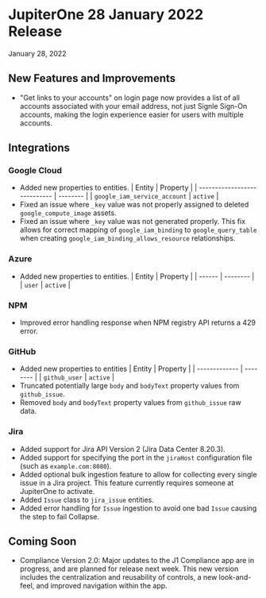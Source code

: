 
# JupiterOne 28 January 2022 Release

January 28, 2022

## New Features and Improvements

-  "Get links to your accounts" on login page now provides a list of all accounts associated with your email address, not just Signle Sign-On accounts, making the login experience easier for users with multiple accounts. 

## Integrations

### Google Cloud
- Added new properties to entities.
| Entity                       | Property |
| ---------------------------- | -------- |
| `google_iam_service_account` | `active` |
- Fixed an issue where `_key` value was not properly assigned to deleted `google_compute_image` assets.
- Fixed an issue where `_key` value was not generated properly. This fix allows for correct mapping of `google_iam_binding` to `google_query_table` when creating `google_iam_binding_allows_resource` relationships.

### Azure
- Added new properties to entities.
| Entity | Property |
| ------ | -------- |
| `user` | `active` |

### NPM
- Improved error handling response when NPM registry API returns a 429 error.

### GitHub
- Added new properties to entities
| Entity        | Property |
| ------------- | -------- |
| `github_user` | `active` |
- Truncated potentially large `body` and `bodyText` property values from `github_issue`.
- Removed `body` and `bodyText` property values from `github_issue` raw data.

### Jira
- Added support for Jira API Version 2 (Jira Data Center 8.20.3).
- Added support for specifying the port in the `jiraHost` configuration file (such as `example.com:8080`).
- Added optional bulk ingestion feature to allow for collecting every single issue in a Jira project. This feature currently requires someone at JupiterOne to activate.
- Added `Issue` class to `jira_issue` entities.
- Added error handling for `Issue` ingestion to avoid one bad `Issue` causing the step to fail
  Collapse.

## Coming Soon
- Compliance Version 2.0: Major updates to the J1 Compliance app are in progress, and are planned for release next week. This new version includes the centralization and reusability of controls, a new look-and-feel, and improved navigation within the app.

